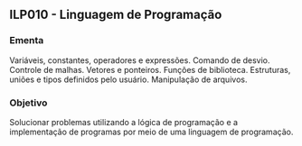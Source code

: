 ## ILP010 - Linguagem de Programação

### Ementa
Variáveis, constantes, operadores e expressões. Comando de desvio. Controle de malhas. Vetores e ponteiros. Funções de biblioteca. Estruturas, uniões e tipos definidos pelo usuário. Manipulação de arquivos.
### Objetivo
Solucionar problemas utilizando a lógica de programação e a implementação de programas por meio de uma linguagem de programação.
